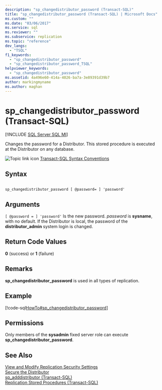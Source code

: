 ```yaml
---
description: "sp_changedistributor_password (Transact-SQL)"
title: "sp_changedistributor_password (Transact-SQL) | Microsoft Docs"
ms.custom: ""
ms.date: "03/06/2017"
ms.service: sql
ms.reviewer: ""
ms.subservice: replication
ms.topic: "reference"
dev_langs: 
  - "TSQL"
f1_keywords: 
  - "sp_changedistributor_password"
  - "sp_changedistributor_password_TSQL"
helpviewer_keywords: 
  - "sp_changedistributor_password"
ms.assetid: 4a496e60-414a-4026-ba7a-3e89391d39b7
author: markingmyname
ms.author: maghan
---
```

# sp_changedistributor_password (Transact-SQL)
[!INCLUDE [SQL Server SQL MI](../../includes/applies-to-version/sql-asdbmi.md)]

  Changes the password for a Distributor. This stored procedure is executed at the Distributor on any database.  
  
 ![Topic link icon](../../database-engine/configure-windows/media/topic-link.gif "Topic link icon") [Transact-SQL Syntax Conventions](../../t-sql/language-elements/transact-sql-syntax-conventions-transact-sql.md)  
  
## Syntax  
  
```  
  
sp_changedistributor_password [ @password= ] 'password'   
```  
  
## Arguments  
`[ @password = ] 'password'`
 Is the new password. *password* is **sysname**, with no default. If the Distributor is local, the password of the **distributor_admin** system login is changed.  
  
## Return Code Values  
 **0** (success) or **1** (failure)  
  
## Remarks  
 **sp_changedistributor_password** is used in all types of replication.  
  
## Example  
 [!code-sql[HowTo#sp_changedistributor_password](../../relational-databases/replication/codesnippet/tsql/sp-changedistributor-pas_1.sql)]  
  
## Permissions  
 Only members of the **sysadmin** fixed server role can execute **sp_changedistributor_password**.  
  
## See Also  
 [View and Modify Replication Security Settings](../../relational-databases/replication/security/view-and-modify-replication-security-settings.md)   
 [Secure the Distributor](../../relational-databases/replication/security/secure-the-distributor.md)   
 [sp_adddistributor &#40;Transact-SQL&#41;](../../relational-databases/system-stored-procedures/sp-adddistributor-transact-sql.md)   
 [Replication Stored Procedures &#40;Transact-SQL&#41;](../../relational-databases/system-stored-procedures/replication-stored-procedures-transact-sql.md)  
  
  
